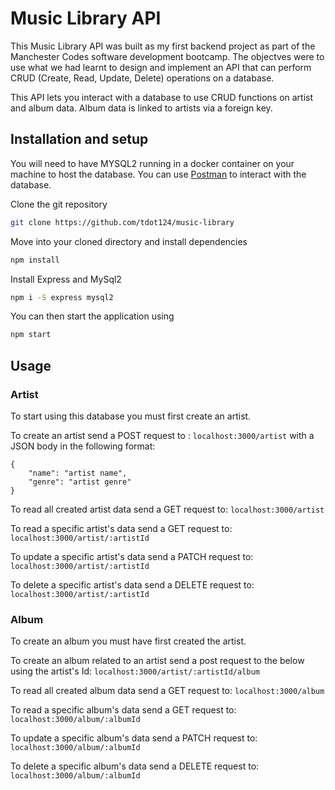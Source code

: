 # Music Library API

This Music Library API was built as my first backend project as part of the Manchester Codes software development bootcamp. The objectves were to use what we had learnt to design and implement an API that can perform CRUD (Create, Read, Update, Delete) operations on a database.

This API lets you interact with a database to use CRUD functions on artist and album data. Album data is linked to artists via a foreign key.

## Installation and setup

You will need to have MYSQL2 running in a docker container on your machine to host the database. You can use [Postman](https://www.postman.org) to interact with the database.

Clone the git repository

```bash
git clone https://github.com/tdot124/music-library
```
Move into your cloned directory and install dependencies

```bash
npm install
```
Install Express and MySql2

```bash
npm i -S express mysql2
```

You can then start the application using 

```bash
npm start
```

## Usage

### Artist

To start using this database you must first create an artist.

To create an artist send a POST request to :
```localhost:3000/artist``` with a JSON body in the following format:

``` 
{
    "name": "artist name",
    "genre": "artist genre"
}
```

To read all created artist data send a GET request to:
```localhost:3000/artist```

To read a specific artist's data send a GET request to:
```localhost:3000/artist/:artistId```

To update a specific artist's data send a PATCH request to:
```localhost:3000/artist/:artistId```

To delete a specific artist's data send a DELETE request to:
```localhost:3000/artist/:artistId```

### Album

To create an album you must have first created the artist.

To create an album related to an artist send a post request to the below using the artist's Id:
```localhost:3000/artist/:artistId/album```

To read all created album data send a GET request to:
```localhost:3000/album```

To read a specific album's data send a GET request to:
```localhost:3000/album/:albumId```

To update a specific album's data send a PATCH request to:
```localhost:3000/album/:albumId```

To delete a specific album's data send a DELETE request to:
```localhost:3000/album/:albumId```